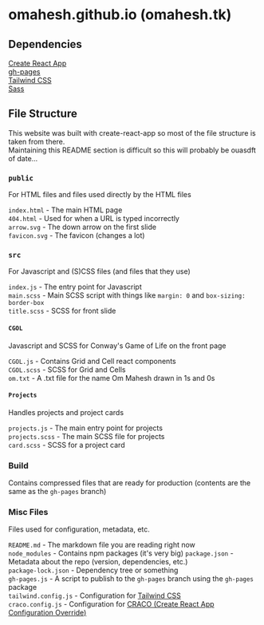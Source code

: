 # omahesh.github.io (omahesh.tk)

## Dependencies

[Create React App](https://create-react-app.dev/)  
[gh-pages](https://www.npmjs.com/package/gh-pages)  
[Tailwind CSS](https://tailwindcss.com/)  
[Sass](https://sass-lang.com/)

## File Structure
This website was built with create-react-app so most of the file structure is taken from there.  
Maintaining this README section is difficult so this will probably be ouasdft of date...

### `public` 
For HTML files and files used directly by the HTML files

`index.html` - The main HTML page  
`404.html` - Used for when a URL is typed incorrectly  
`arrow.svg` - The down arrow on the first slide  
`favicon.svg` - The favicon (changes a lot)  

### `src` 
For Javascript and (S)CSS files (and files that they use)

`index.js` - The entry point for Javascript  
`main.scss` - Main SCSS script with things like `margin: 0` and `box-sizing: border-box`  
`title.scss` - SCSS for front slide  
#### `CGOL` 
Javascript and SCSS for Conway's Game of Life on the front page

`CGOL.js` - Contains Grid and Cell react components  
`CGOL.scss` - SCSS for Grid and Cells  
`om.txt` - A .txt file for the name Om Mahesh drawn in 1s and 0s

#### `Projects` 
Handles projects and project cards

`projects.js` - The main entry point for projects  
`projects.scss` - The main SCSS file for projects  
`card.scss` - SCSS for a project card

### Build
Contains compressed files that are ready for production (contents are the same as the `gh-pages` branch)

### Misc Files
Files used for configuration, metadata, etc.

`README.md` - The markdown file you are reading right now  
`node_modules` - Contains npm packages (it's very big)
`package.json` - Metadata about the repo (version, dependencies, etc.)  
`package-lock.json` - Dependency tree or something  
`gh-pages.js` - A script to publish to the `gh-pages` branch using the `gh-pages` package  
`tailwind.config.js` - Configuration for [Tailwind CSS](https://tailwindcss.com/)  
`craco.config.js` - Configuration for [CRACO (Create React App Configuration Override)](https://www.npmjs.com/package/@craco/craco)